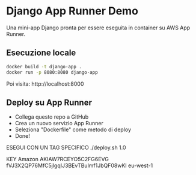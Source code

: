 # Django App Runner Demo

Una mini-app Django pronta per essere eseguita in container su AWS App Runner.

## Esecuzione locale

```bash
docker build -t django-app .
docker run -p 8080:8080 django-app
```

Poi visita: http://localhost:8000

## Deploy su App Runner

- Collega questo repo a GitHub
- Crea un nuovo servizio App Runner
- Seleziona "Dockerfile" come metodo di deploy
- Done!

ESEGUI CON UN TAG SPECIFICO
./deploy.sh 1.0



KEY Amazon
AKIAW7RCEYO5C2FG6EVG
fVJ3X2QP76MfC5jlgqIJ3BEvTBulmf1JbQF08wKI
eu-west-1